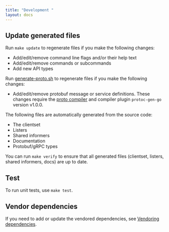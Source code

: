 ```yaml
---
title: "Development "
layout: docs
---
```


## Update generated files

Run `make update` to regenerate files if you make the following changes:

* Add/edit/remove command line flags and/or their help text
* Add/edit/remove commands or subcommands
* Add new API types

Run [generate-proto.sh][13] to regenerate files if you make the following changes:

* Add/edit/remove protobuf message or service definitions. These changes require the [proto compiler][14] and compiler plugin `protoc-gen-go` version v1.0.0.

The following files are automatically generated from the source code:

* The clientset
* Listers
* Shared informers
* Documentation
* Protobuf/gRPC types

You can run `make verify` to ensure that all generated files (clientset, listers, shared informers, docs) are up to date.

## Test

To run unit tests, use `make test`.

## Vendor dependencies

If you need to add or update the vendored dependencies, see [Vendoring dependencies][11].

[11]: vendoring-dependencies.md
[13]: https://github.com/vmware-tanzu/velero/blob/main/hack/generate-proto.sh
[14]: https://grpc.io/docs/quickstart/go.html#install-protocol-buffers-v3
